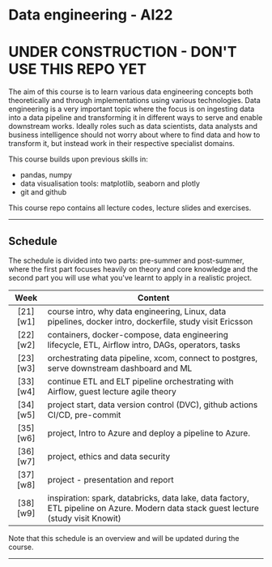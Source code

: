 # Data engineering - AI22

# UNDER CONSTRUCTION - DON'T USE THIS REPO YET

The aim of this course is to learn various data engineering concepts both theoretically and through implementations using various technologies. Data engineering is a very important topic where the focus is on ingesting data into a data pipeline and transforming it in different ways to serve and enable downstream works. Ideally roles such as data scientists, data analysts and business intelligence should not worry about where to find data and how to transform it, but instead work in their respective specialist domains.

This course builds upon previous skills in:

- pandas, numpy
- data visualisation tools: matplotlib, seaborn and plotly
- git and github

This course repo contains all lecture codes, lecture slides and exercises.

---

## Schedule

The schedule is divided into two parts: pre-summer and post-summer, where the first part focuses heavily on theory and core knowledge and the second part you will use what you've learnt to apply in a realistic project.

|   Week   | Content                                                                                                   |
| :------: | --------------------------------------------------------------------------------------------------------- |
| [21][w1] | course intro, why data engineering, Linux, data pipelines, docker intro, dockerfile, study visit Ericsson |
| [22][w2] | containers, docker-compose, data engineering lifecycle, ETL, Airflow intro, DAGs, operators, tasks        |
| [23][w3] | orchestrating data pipeline, xcom, connect to postgres, serve downstream dashboard and ML                 |
| [33][w4] | continue ETL and ELT pipeline orchestrating with Airflow, guest lecture agile theory                      |
| [34][w5] | project start, data version control (DVC), github actions CI/CD, pre-commit                               |
| [35][w6] | project, Intro to Azure and deploy a pipeline to Azure.                                                   |
| [36][w7] | project, ethics and data security                                                                         |
| [37][w8] | project - presentation and report                                                                         |
| [38][w9] | inspiration: spark, databricks, data lake, data factory, ETL pipeline on Azure. Modern data stack guest lecture (study visit Knowit)                                                                                                          |

Note that this schedule is an overview and will be updated during the course. 

---
